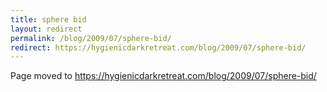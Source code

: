 ```yaml
---
title: sphere bid
layout: redirect
permalink: /blog/2009/07/sphere-bid/
redirect: https://hygienicdarkretreat.com/blog/2009/07/sphere-bid/
---
```


Page moved to <https://hygienicdarkretreat.com/blog/2009/07/sphere-bid/>

